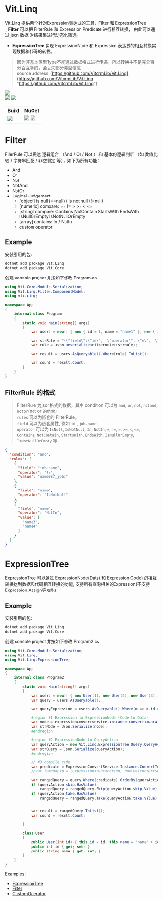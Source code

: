 ﻿
# Vit.Linq
Vit.Linq 提供两个针对Expression表达式的工具，Filter 和 ExpressionTree    
 _ **Filter** 可以把 FilterRule 和 Expression Predicate 进行相互转换， 由此可以通过 json 数据 对结果集进行动态化筛选。    
 - **ExpressionTree** 实现 ExpressionNode 和 Expression 表达式的相互转换实现数据和代码的转换。    
  > 因为非基本类型Type不能通过数据格式进行传递，所以转换并不是完全百分百互等的，会丢失部分类型信息    
> source address: [https://github.com/VitormLib/Vit.Linq](https://github.com/VitormLib/Vit.Linq "https://github.com/VitormLib/Vit.Linq")    

![](https://img.shields.io/github/license/VitormLib/Vit.Linq.svg)  
![](https://img.shields.io/github/repo-size/VitormLib/Vit.Linq.svg)  ![](https://img.shields.io/github/last-commit/VitormLib/Vit.Linq.svg)  
 

| Build | NuGet |
| -------- | -------- |
|![](https://github.com/VitormLib/Vit.Linq/workflows/ki_devops3/badge.svg) | [![](https://img.shields.io/nuget/v/Vit.Linq.svg)](https://www.nuget.org/packages/Vit.Linq) ![](https://img.shields.io/nuget/dt/Vit.Linq.svg) |



# Filter
FilerRule 可以表达 逻辑组合 （And / Or / Not ） 和 基本的逻辑判断 （如 数值比较 / 字符串匹配 / 非空判定 等），如下为所有功能：
  - And
  - Or
  - Not
  - NotAnd
  - NotOr
  - Logical Judgement
    - [object] is null (==null) / is not null (!=null)
    - [numeric] compare: ==  !=  >  >=  <  <=
    - [string] compare: Contains NotContain StartsWith EndsWith IsNullOrEmpty IsNotNullOrEmpty
    - [array] contains: In / NotIn
    - custom operator

## Example
安装引用的包:
``` bash
dotnet add package Vit.Linq
dotnet add package Vit.Core
```

创建 console project 并按如下修改 Program.cs
``` csharp
using Vit.Core.Module.Serialization;
using Vit.Linq.Filter.ComponentModel;
using Vit.Linq;

namespace App
{
    internal class Program
    {
        static void Main(string[] args)
        {
            var users = new[] { new { id = 1, name = "name1" }, new { id = 2, name = "name2" } };

            var strRule = "{\"field\":\"id\",  \"operator\": \"=\",  \"value\": 1 }";
            var rule = Json.Deserialize<FilterRule>(strRule);

            var result = users.AsQueryable().Where(rule).ToList();

            var count = result.Count;
        }
    }
}

```


## FilterRule 的格式
> FilterRule 为json格式的数据，其中 condition 可以为 `and`, `or`, `not`, `notand`, `notor`(not or 的组合)    
> `rules` 可以为嵌套的 FilterRule。    
> `field` 可以为嵌套属性, 例如 `id` , `job.name` .    
> `operator` 可以为 `IsNull`, `IsNotNull`, `In`, `NotIn`, `=`, `!=`, `>`, `>=`, `<`, `<=`, `Contains`, `NotContain`, `StartsWith`, `EndsWith`, `IsNullOrEmpty`, `IsNotNullOrEmpty` 等    
``` json
{
  "condition": "and",
  "rules": [
    {
      "field": "job.name",
      "operator": "!=",
      "value": "name987_job1"
    },
    {
      "field": "name",
      "operator": "IsNotNull"
    },
    {
      "field": "name",
      "operator": "NotIn",
      "value": [
        "name3",
        "name4"
      ]
    }
  ]
}
```


# ExpressionTree
ExpressionTree 可以通过 ExpressionNode(Data) 和 Expression(Code) 的相互转换达到数据和代码相互转换的功能, 支持所有查询相关的Expression(不支持Expression.Assign等功能)

## Example
安装引用的包:
``` bash
dotnet add package Vit.Linq
dotnet add package Vit.Core
```

创建 console project 并按如下修改 Program2.cs
``` csharp
using Vit.Core.Module.Serialization;
using Vit.Linq;
using Vit.Linq.ExpressionTree;

namespace App
{
    internal class Program2
    {      
        static void Main(string[] args)
        {
            var users = new[] { new User(1), new User(2), new User(3), new User(4)};
            var query = users.AsQueryable();

            var queryExpression = users.AsQueryable().Where(m => m.id > 0).OrderBy(m => m.id).Skip(1).Take(2);

            #region #1 Expression to ExpressionNode (Code to Data)
            var node = ExpressionConvertService.Instance.ConvertToData_LambdaNode(queryExpression.Expression);
            var strNode = Json.Serialize(node);
            #endregion

            #region #2 ExpressionNode to QueryAction
            var queryAction = new Vit.Linq.ExpressionTree.Query.QueryAction(node);
            var strQuery = Json.Serialize(queryAction);
            #endregion

            // #3 compile code
            var predicate = ExpressionConvertService.Instance.ConvertToCode_PredicateExpression<User>(queryAction.filter);
            //var lambdaExp = (Expression<Func<Person, bool>>)convertService.ToLambdaExpression(queryAction.filter, typeof(User));

            var rangedQuery = query.Where(predicate).OrderBy(queryAction.orders);
            if (queryAction.skip.HasValue)
                rangedQuery = rangedQuery.Skip(queryAction.skip.Value);
            if (queryAction.take.HasValue)
                rangedQuery = rangedQuery.Take(queryAction.take.Value);


            var result = rangedQuery.ToList();
            var count = result.Count;

        }

        class User
        {
            public User(int id) { this.id = id; this.name = "name" + id; }
            public int id { get; set; }
            public string name { get; set; }
        }
    }
}
```



 
Examples:  
- [ExpressionTree](test/Vit.Linq.ExpressionTree.MsTest)  
- [Filter](test/Vit.Linq.MsTest/Filter/Filter_TestBase.cs)  
- [CustomOperator](test/Vit.Linq.MsTest/Filter/FilterService_CustomOperator_Test.cs)  




